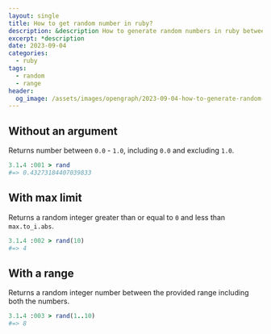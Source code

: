 ```yaml
---
layout: single
title: How to get random number in ruby?
description: &description How to generate random numbers in ruby between a specified range.
excerpt: *description
date: 2023-09-04
categories:
  - ruby
tags:
  - random
  - range
header:
  og_image: /assets/images/opengraph/2023-09-04-how-to-generate-random-number-in-ruby.png
---
```


## Without an argument

Returns number between `0.0` - `1.0`, including `0.0` and excluding `1.0`.

```ruby
3.1.4 :001 > rand
#=> 0.43273184407039833
```

## With max limit

Returns a random integer greater than or equal to `0` and less than `max.to_i.abs`.

```ruby
3.1.4 :002 > rand(10)
#=> 4
```

## With a range

Returns a random integer number between the provided range including both the numbers.

```ruby
3.1.4 :003 > rand(1..10)
#=> 8
```
